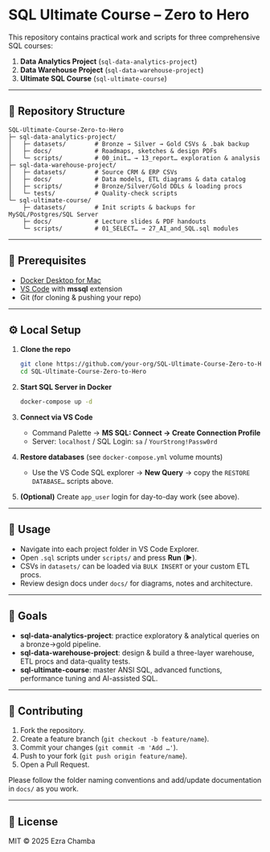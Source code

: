 # SQL Ultimate Course – Zero to Hero

This repository contains practical work and scripts for three comprehensive SQL courses:

1. **Data Analytics Project** (`sql-data-analytics-project`)  
2. **Data Warehouse Project** (`sql-data-warehouse-project`)  
3. **Ultimate SQL Course** (`sql-ultimate-course`)

---

## 📂 Repository Structure

```plaintext
SQL-Ultimate-Course-Zero-to-Hero
├─ sql-data-analytics-project/
│   ├─ datasets/        # Bronze → Silver → Gold CSVs & .bak backup
│   ├─ docs/            # Roadmaps, sketches & design PDFs
│   └─ scripts/         # 00_init… → 13_report… exploration & analysis
├─ sql-data-warehouse-project/
│   ├─ datasets/        # Source CRM & ERP CSVs
│   ├─ docs/            # Data models, ETL diagrams & data catalog
│   ├─ scripts/         # Bronze/Silver/Gold DDLs & loading procs
│   └─ tests/           # Quality-check scripts
└─ sql-ultimate-course/
    ├─ datasets/        # Init scripts & backups for MySQL/Postgres/SQL Server
    ├─ docs/            # Lecture slides & PDF handouts
    └─ scripts/         # 01_SELECT… → 27_AI_and_SQL.sql modules
```

---

## 🔧 Prerequisites

- [Docker Desktop for Mac](https://www.docker.com/products/docker-desktop)  
- [VS Code](https://code.visualstudio.com/) with **mssql** extension  
- Git (for cloning & pushing your repo)

---

## ⚙️ Local Setup

1. **Clone the repo**  

   ```bash
   git clone https://github.com/your-org/SQL-Ultimate-Course-Zero-to-Hero.git
   cd SQL-Ultimate-Course-Zero-to-Hero
   ```

2. **Start SQL Server in Docker**  

   ```bash
   docker-compose up -d
   ```

3. **Connect via VS Code**  
   - Command Palette → **MS SQL: Connect → Create Connection Profile**  
   - Server: `localhost` / SQL Login: `sa` / `YourStrong!Passw0rd`

4. **Restore databases** (see `docker-compose.yml` volume mounts)  
   - Use the VS Code SQL explorer → **New Query** → copy the `RESTORE DATABASE…` scripts above.  

5. **(Optional)** Create `app_user` login for day-to-day work (see above).

---

## 🚀 Usage

- Navigate into each project folder in VS Code Explorer.  
- Open `.sql` scripts under `scripts/` and press **Run** (▶︎).  
- CSVs in `datasets/` can be loaded via `BULK INSERT` or your custom ETL procs.  
- Review design docs under `docs/` for diagrams, notes and architecture.

---

## 🎯 Goals

- **sql-data-analytics-project**: practice exploratory & analytical queries on a bronze→gold pipeline.  
- **sql-data-warehouse-project**: design & build a three-layer warehouse, ETL procs and data-quality tests.  
- **sql-ultimate-course**: master ANSI SQL, advanced functions, performance tuning and AI-assisted SQL.

---

## 🤝 Contributing

1. Fork the repository.  
2. Create a feature branch (`git checkout -b feature/name`).  
3. Commit your changes (`git commit -m 'Add …'`).  
4. Push to your fork (`git push origin feature/name`).  
5. Open a Pull Request.  

Please follow the folder naming conventions and add/update documentation in `docs/` as you work.

---

## 📄 License

MIT © 2025 Ezra Chamba

